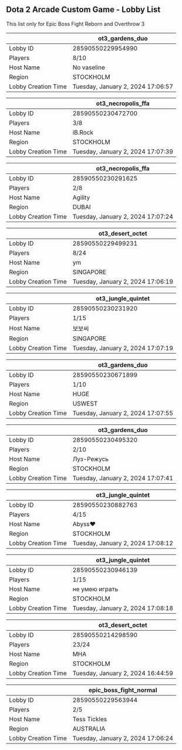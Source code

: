 ## Dota 2 Arcade Custom Game - Lobby List

This list only for Epic Boss Fight Reborn and Overthrow 3

|  | ot3_gardens_duo |
| ------ | ------ |
| Lobby ID | 28590550229954990 |
| Players | 8/10 |
| Host Name | No vaseline |
| Region | STOCKHOLM |
| Lobby Creation Time | Tuesday, January 2, 2024 17:06:57 |


|  | ot3_necropolis_ffa |
| ------ | ------ |
| Lobby ID | 28590550230472700 |
| Players | 3/8 |
| Host Name | iB.Rock |
| Region | STOCKHOLM |
| Lobby Creation Time | Tuesday, January 2, 2024 17:07:39 |


|  | ot3_necropolis_ffa |
| ------ | ------ |
| Lobby ID | 28590550230291625 |
| Players | 2/8 |
| Host Name | Agility |
| Region | DUBAI |
| Lobby Creation Time | Tuesday, January 2, 2024 17:07:24 |


|  | ot3_desert_octet |
| ------ | ------ |
| Lobby ID | 28590550229499231 |
| Players | 8/24 |
| Host Name | ym |
| Region | SINGAPORE |
| Lobby Creation Time | Tuesday, January 2, 2024 17:06:19 |


|  | ot3_jungle_quintet |
| ------ | ------ |
| Lobby ID | 28590550230231920 |
| Players | 1/15 |
| Host Name | 보보씨 |
| Region | SINGAPORE |
| Lobby Creation Time | Tuesday, January 2, 2024 17:07:19 |


|  | ot3_gardens_duo |
| ------ | ------ |
| Lobby ID | 28590550230671899 |
| Players | 1/10 |
| Host Name | HUGE |
| Region | USWEST |
| Lobby Creation Time | Tuesday, January 2, 2024 17:07:55 |


|  | ot3_gardens_duo |
| ------ | ------ |
| Lobby ID | 28590550230495320 |
| Players | 2/10 |
| Host Name | Луз-Режусь |
| Region | STOCKHOLM |
| Lobby Creation Time | Tuesday, January 2, 2024 17:07:41 |


|  | ot3_jungle_quintet |
| ------ | ------ |
| Lobby ID | 28590550230882763 |
| Players | 4/15 |
| Host Name | Abyss❤ |
| Region | STOCKHOLM |
| Lobby Creation Time | Tuesday, January 2, 2024 17:08:12 |


|  | ot3_jungle_quintet |
| ------ | ------ |
| Lobby ID | 28590550230946139 |
| Players | 1/15 |
| Host Name | не умею играть |
| Region | STOCKHOLM |
| Lobby Creation Time | Tuesday, January 2, 2024 17:08:18 |


|  | ot3_desert_octet |
| ------ | ------ |
| Lobby ID | 28590550214298590 |
| Players | 23/24 |
| Host Name | MHA |
| Region | STOCKHOLM |
| Lobby Creation Time | Tuesday, January 2, 2024 16:44:59 |


|  | epic_boss_fight_normal |
| ------ | ------ |
| Lobby ID | 28590550229563944 |
| Players | 2/5 |
| Host Name | Tess Tickles |
| Region | AUSTRALIA |
| Lobby Creation Time | Tuesday, January 2, 2024 17:06:24 |


